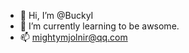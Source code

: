 - 👋 Hi, I’m @BuckyI
- 🌱 I’m currently learning to be awsome.
- 📫 mightymjolnir@qq.com

<!---
BuckyI/BuckyI is a ✨ special ✨ repository because its `README.md` (this file) appears on your GitHub profile.
You can click the Preview link to take a look at your changes.
--->
